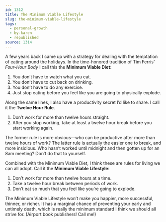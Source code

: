 ```yaml
---
id: 1312
title: The Minimum Viable Lifestyle
slug: the-minimum-viable-lifestyle
tags:
  - personal-growth
  - by-karen
  - republished
source: 1314
---
```

A few years back I came up with a strategy for dealing with the temptation of eating around the holidays. In the time-honored tradition of Tim Ferris’ <em>Four-Hour Body</em> I call this the <strong>Minimum Viable Diet</strong>:


<ol>
	<li>You don’t have to watch what you eat.</li>
	<li>You don’t have to cut back on drinking.</li>
	<li>You don’t have to do any exercise.</li>
	<li>Just stop eating before you feel like you are going to physically explode.</li>

</ol>

Along the same lines, I also have a productivity secret I’d like to share. I call it the <strong>Twelve Hour Rule</strong>.

<ol>
	<li>Don’t work for more than twelve hours straight.</li>
	<li>After you stop working, take at least a twelve hour break before you start working again.</li>

</ol>


The former rule is more obvious—who can be productive after more than twelve hours of work? The latter rule is actually the easier one to break, and more insidious. Who hasn’t worked until midnight and then gotten up for an 8am meeting? Don’t do that to yourself.

Combined with the Minimum Viable Diet, I think these are rules for living we can all adopt. Call it the <strong>Minimum Viable Lifestyle</strong>:

<ol>
	<li>Don’t work for more than twelve hours at a time.</li>
	<li>Take a twelve hour break between periods of work.</li>
	<li>Don’t eat so much that you feel like you’re going to explode.</li>

</ol>

The Minimum Viable Lifestyle won’t make you happier, more successful, thinner, or richer. It has a marginal chance of preventing your early and untimely death, which is really the minimum standard I think we should all strive for. (Airport book publishers! Call me!)
